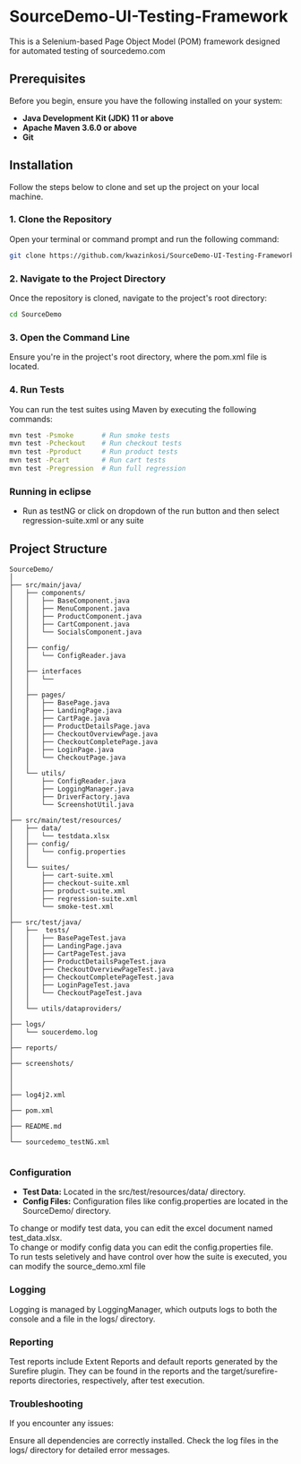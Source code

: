 # SourceDemo-UI-Testing-Framework

This is a Selenium-based Page Object Model (POM) framework designed for automated testing of sourcedemo.com

## Prerequisites

Before you begin, ensure you have the following installed on your system:

- **Java Development Kit (JDK) 11 or above**
- **Apache Maven 3.6.0 or above**
- **Git**

## Installation

Follow the steps below to clone and set up the project on your local machine.

### 1. Clone the Repository

Open your terminal or command prompt and run the following command:

```sh
git clone https://github.com/kwazinkosi/SourceDemo-UI-Testing-Framework.git
```
### 2. Navigate to the Project Directory
Once the repository is cloned, navigate to the project's root directory:

```sh
cd SourceDemo
```
### 3. Open the Command Line
Ensure you're in the project's root directory, where the pom.xml file is located.


### 4. Run Tests
You can run the test suites using Maven by executing the following commands:

```sh
mvn test -Psmoke       # Run smoke tests
mvn test -Pcheckout    # Run checkout tests
mvn test -Pproduct     # Run product tests
mvn test -Pcart        # Run cart tests
mvn test -Pregression  # Run full regression
```
### Running in eclipse

- Run as testNG or click on dropdown of the run button and then select regression-suite.xml or any suite

## Project Structure


```plaintext
SourceDemo/
│
├── src/main/java/
│   ├── components/
│   │   ├── BaseComponent.java
│   │   ├── MenuComponent.java
│   │   ├── ProductComponent.java
│   │   ├── CartComponent.java
│   │   └── SocialsComponent.java
│   │
│   ├── config/
│   │   └── ConfigReader.java
│   │
│   ├── interfaces
│   │   └── 
│   │
│   ├── pages/
│   │   ├── BasePage.java
│   │   ├── LandingPage.java
│   │   ├── CartPage.java
│   │   ├── ProductDetailsPage.java
│   │   ├── CheckoutOverviewPage.java
│   │   ├── CheckoutCompletePage.java
│   │   ├── LoginPage.java
│   │   └── CheckoutPage.java
│   │
│   └── utils/
│       ├── ConfigReader.java
│       ├── LoggingManager.java
│       ├── DriverFactory.java
│       └── ScreenshotUtil.java
│
├── src/main/test/resources/
│   ├── data/
│   │  	└── testdata.xlsx
│   ├── config/
│   │   └── config.properties   
│   │  
│   └── suites/  
│       ├── cart-suite.xml
│       ├── checkout-suite.xml
│       ├── product-suite.xml  
│       ├── regression-suite.xml
│       └── smoke-test.xml  
│   
├── src/test/java/
│   ├──  tests/
│   │   ├── BasePageTest.java
│   │   ├── LandingPage.java
│   │   ├── CartPageTest.java
│   │   ├── ProductDetailsPageTest.java
│   │   ├── CheckoutOverviewPageTest.java
│   │   ├── CheckoutCompletePageTest.java
│   │   ├── LoginPageTest.java
│   │   └── CheckoutPageTest.java
│   │ 
│   └── utils/dataproviders/
│   
├── logs/
│   └── soucerdemo.log
│
├── reports/
│
├── screenshots/
│
│
│
├── log4j2.xml
│
├── pom.xml
│
├── README.md
│
└── sourcedemo_testNG.xml
 
 ```

### Configuration
- **Test Data:** Located in the src/test/resources/data/ directory.
- **Config Files:** Configuration files like config.properties are located in the SourceDemo/ directory.

To change or modify test data, you can edit the excel document named test_data.xlsx.  
To change or modify config data you can edit the config.properties file.		
To run tests seletively and have control over how the suite is executed, you can modify the source_demo.xml file

### Logging
Logging is managed by LoggingManager, which outputs logs to both the console and a file in the logs/ directory.

### Reporting
Test reports include Extent Reports and default reports generated by the Surefire plugin. They can be found in the reports and the target/surefire-reports directories, respectively, after test execution.

### Troubleshooting
If you encounter any issues:

Ensure all dependencies are correctly installed.
Check the log files in the logs/ directory for detailed error messages.


